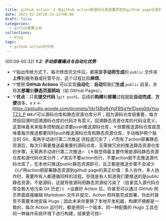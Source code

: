 ```yaml
---
title: github action：2 用github action把源码仓库部署项目到github page仓库的真正意义
date: 2023-02-20T20:14:22+08:00
draft: false
categories:
  - github重要认知
collections:
  - blog
tags:
  - github action的作用
---
```


(00:09-00:32) ***1.2: 手动部署痛点与自动化优势***
-   ♈指出传统方式下，每次修改完文件后，都需要**手动将生成**的 `public` 文件夹**上传**到服务器或托管平台，这个过程比较**麻烦**。
-   ♈使用 **GitHub Actions** 可以实现**自动化**：**自动**帮我们**生成** `public` 目录，并将其**部署**到**静态页面网站**（如 GitHub Pages）。
-   ♈**优点**：只需**提交代码** (`git push`)，后续的**构建**和**部署**过程就能**自动完成**，**方便**很多。x x <-https://aistudio.google.com/prompts/1dv1SBgRsYgFBSgYe1Dseg0dyYouTZ3_P
	《《《♐可以源码仓库和静态资源仓库分开；因为源码仓库很重要，每次项目回溯时回溯源码仓库的代码才有意义，回溯静态资源仓库的代码没意义，这意味着未来版本控制就必须要push推送源码仓库，♓但要推送源码仓库就意味着每次推送都要同时push推送源码仓库和静态资源仓库，手动维护两个独立的 Git，需再手动进行第二次推送 流程退冗余了；♐而有了action部署静态资源后，每次只需要推送最重要的源码仓库，无需做冗余的推送静态资源仓库的步骤，无需再手动进行第二次推送>
	《♓我觉得最主要作用是源码静态资源仓库和源代码仓库分开；♐其实不要action也行，不要action就不去推送源代码仓库了，在本地只推送public静态资源即可，反正都是推送步骤不会减少
	《《♐用action把部署静态资源到github page的真正价值：多人协作，多人协作时，需要所有人都遵循同样的流程，但很是有人知道我们要推送的是public静态资源，不是源码，这就导致源码把静态资源给污染了（目录混入源代码仓库会极大地污染 Git 历史）》
	<设置好 Action 后，你甚至可以通过 GitHub 网页界面直接编辑 Markdown 文件并提交，Action 照样能完成部署，你此时甚至不需要本地安装 Hugo；因此未来你更换了本地开发机器，构建环境都是一致的，每次 Action 运行时，都是用同一个版本、同一种配置的 Hugo 工具在同一种操作系统环境下进行构建，结果更可控>